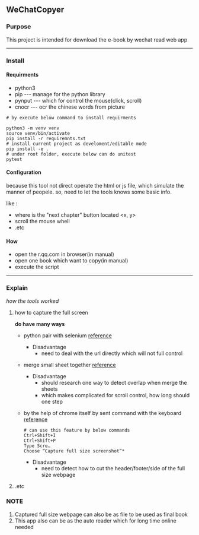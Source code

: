 ## WeChatCopyer

### Purpose
This project is intended for download the e-book by wechat read web app

---

### Install

#### Requirments
* python3
* pip --- manage for the python library
* pynput --- which for control the mouse(click, scroll)
* cnocr --- ocr the chinese words from picture

```
# by execute below command to install requirments

python3 -m venv venv
source venv/bin/activate
pip install -r requiremnts.txt
# install current project as develoment/editable mode
pip install -e .
# under root folder, execute below can do unitest
pytest
```

#### Configuration
because this tool not direct operate the html or js file, which simulate the manner of peopele.
so, need to let the tools knows some basic info.

like :
* where is the "next chapter" button located <x, y>
* scroll the mouse whell
* .etc

#### How
* open the r.qq.com in browser(in manual)
* open one book which want to copy(in manual)
* execute the script

---

### Explain
*how the tools worked*

1. how to capture the full screen

    **do have many ways**
    * python pair with selenium [reference](https://stackoverflow.com/questions/41721734/take-screenshot-of-full-page-with-selenium-python-with-chromedriver)  <not test>

        * Disadvantage
            * need to deal with the url directly which will not full control

    * merge small sheet together [reference](https://raywoodcockslatest.wordpress.com/2017/02/23/merge-screenshots/)  <not test>

        * Disadvantage
            * should research one way to detect overlap when merge the sheets
            * which makes complicated for scroll control, how long should one step

    * by the help of chrome itself by sent command with the keyboard [reference](https://chiamakaikeanyi.dev/winning-with-chrome-devtools-how-to-capture-full-page-screenshots/)  <favor way>
        ```
        # can use this feature by below commands
        Ctrl+Shift+I
        Ctrl+Shift+P
        Type Scre…
        Choose “Capture full size screenshot”*
        ```

        * Disadvantage
            * need to detect how to cut the header/footer/side of the full size webpage

2. .etc

### NOTE

  1. Captured full size webpage can also be as file to be used as final book
  2. This app also can be as the auto reader which for long time online needed

